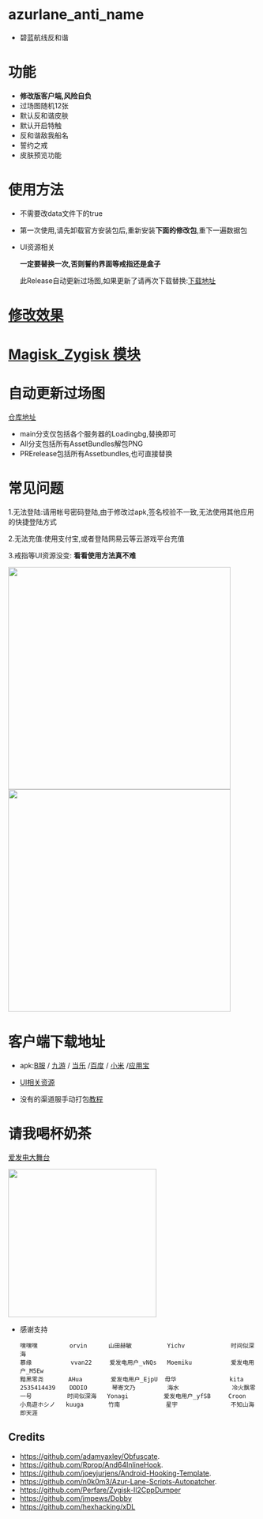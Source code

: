 # azurlane_anti_name
* 碧蓝航线反和谐
# 功能
* **修改版客户端,风险自负**
* 过场图随机12张
* 默认反和谐皮肤
* 默认开启特触
* 反和谐敌我船名
* 誓约之戒
* 皮肤预览功能



# 使用方法

* 不需要改data文件下的true

* 第一次使用,请先卸载官方安装包后,重新安装**下面的修改包**,重下一遍数据包

* UI资源相关
  
  **一定要替换一次,否则誓约界面等戒指还是盒子**
  
    此Release自动更新过场图,如果更新了请再次下载替换:[下载地址](https://github.com/liusj5257/AzurLaneAssetBundles/releases/tag/AssetBundles)



# [修改效果](https://www.bilibili.com/video/BV1iN411K7tt)

# [Magisk_Zygisk 模块](https://github.com/liusj5257/azurlane_anti_name/blob/master/Zygisk.md)

# 自动更新过场图
[仓库地址](https://github.com/liusj5257/AzurLaneAssetBundles/)
  * main分支仅包括各个服务器的Loadingbg,替换即可
  * All分支包括所有AssetBundles解包PNG
  * PRErelease包括所有Assetbundles,也可直接替换

# 常见问题
1.无法登陆:请用帐号密码登陆,由于修改过apk,签名校验不一致,无法使用其他应用的快捷登陆方式

2.无法充值:使用支付宝,或者登陆网易云等云游戏平台充值

3.戒指等UI资源没变: **看看使用方法真不难**

 <img src="https://user-images.githubusercontent.com/87109954/235017166-13c2b60e-c9be-4b95-aada-1094e9e39a0b.jpg" width="450">
 
 <img src="https://user-images.githubusercontent.com/87109954/235016127-e3dbb274-1bea-4596-8193-7d4a79845f6c.jpg" width="450">
 
 # 客户端下载地址
  
* apk:[B服](https://github.com/liusj5257/azurlane_anti_name/releases/tag/BILIBILI) / [九游](https://github.com/liusj5257/azurlane_anti_name/releases/tag/JiuYou) / [当乐](https://github.com/liusj5257/azurlane_anti_name/releases/tag/DangLe) /[百度](https://github.com/liusj5257/azurlane_anti_name/releases/tag/BaiDu) / [小米](https://github.com/liusj5257/azurlane_anti_name/releases/tag/XiaoMi) /[应用宝](https://github.com/liusj5257/azurlane_anti_name/releases/tag/YingYongBao)

* [UI相关资源](https://github.com/liusj5257/azurlane_anti_name/releases/tag/AssetBundles)

* 没有的渠道服手动打包[教程](https://github.com/liusj5257/azurlane_anti_name/blob/master/MT.md)

# 请我喝杯奶茶

[爱发电大舞台](https://afdian.net/a/azurlane_anti_name)

 <img src="https://github.com/liusj5257/azurlane_anti_name/assets/87109954/7a8d312f-b7a0-48dc-b8ec-7f897828bc94" width="300">

* 感谢支持
      
      嘿嘿嘿         orvin      山田赫敏          Yichv             时间似深海
      慕缘           vvan22     爱发电用户_vNQs   Moemiku           爱发电用户_M5Ew
      黯黑零尧       AHua        爱发电用户_EjpU  毋华               kita
      2535414439    DDDIO       琴寄文乃         海水               冷火飘零
      一号          时间似深海   Yonagi          爱发电用户_yfSB     Croon
      小鳥遊ホシノ   kuuga       竹南             星宇               不知山海即天涯





## Credits
* https://github.com/adamyaxley/Obfuscate.
* https://github.com/Rprop/And64InlineHook.
* https://github.com/joeyjurjens/Android-Hooking-Template.
* https://github.com/n0k0m3/Azur-Lane-Scripts-Autopatcher.
* https://github.com/Perfare/Zygisk-Il2CppDumper
* https://github.com/jmpews/Dobby
* https://github.com/hexhacking/xDL


